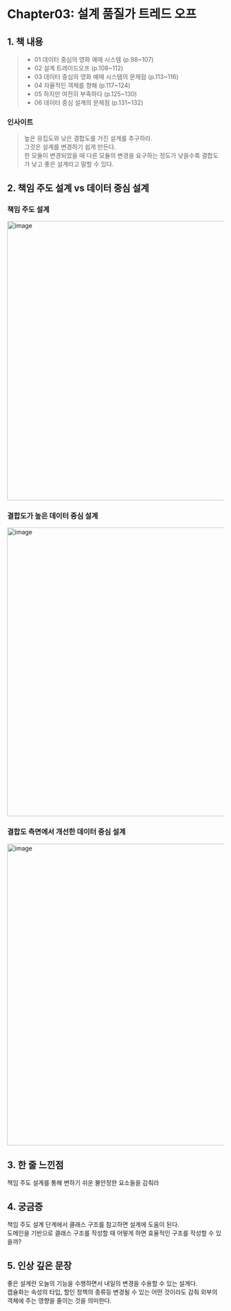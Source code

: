 # Chapter03: 설계 품질가 트레드 오프

## 1. 책 내용 
> - 01 데이터 중심의 영화 예매 시스템 (p.98~107)
> - 02 설계 트레이드오프 (p.108~112)
> - 03 데이터 중심의 영화 예매 시스템의 문제점 (p.113~116)
> - 04 자율적인 객체를 향해 (p.117~124)
> - 05 하지만 여전히 부족하다 (p.125~130)
> - 06 데이터 중심 설계의 문제점 (p.131~132)

### 인사이트
> 높은 응집도와 낮은 결합도를 가진 설계를 추구하라.<br/>
> 그것은 설계를 변경하기 쉽게 만든다.<br/>
> 한 모듈이 변경되었을 때 다른 모듈의 변경을 요구하는 정도가 낮을수록 결합도가 낮고 좋은 설계라고 말할 수 있다.

## 2. 책임 주도 설계 vs 데이터 중심 설계
### 책임 주도 설계
<img width="649" alt="image" src="https://github.com/HM4725/ObjectStudy/assets/26588989/77b41e98-0c7f-4c1e-8770-5cea434b06df">


### 결합도가 높은 데이터 중심 설계
<img width="671" alt="image" src="https://github.com/HM4725/ObjectStudy/assets/26588989/61756d14-dcd8-45f1-88f2-f34f76e2be98">

### 결합도 측면에서 개선한 데이터 중심 설계
<img width="701" alt="image" src="https://github.com/HM4725/ObjectStudy/assets/26588989/c1db629d-91e9-4873-aad2-cecef60d1451">


## 3. 한 줄 느낀점
책임 주도 설계를 통해 변하기 쉬운 불안정한 요소들을 감춰라

## 4. 궁금증
책임 주도 설계 단계에서 클래스 구조를 참고하면 설계에 도움이 된다.<br/>
도메인을 기반으로 클래스 구조를 작성할 때 어떻게 하면 효율적인 구조를 작성할 수 있을까?

## 5. 인상 깊은 문장
좋은 설계란 오늘의 기능을 수행하면서 내일의 변경을 수용할 수 있는 설계다.<br/>
캡슐화는 속성의 타입, 할인 정책의 종류등 변경될 수 있는 어떤 것이라도 감춰 외부의 객체에 주는 영향을 줄이는 것을 의미한다.
